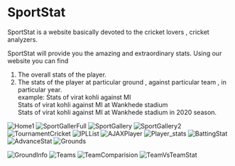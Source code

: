# SportStat
SportStat is a website basically devoted to the cricket lovers , cricket analyzers.

SportStat will provide you the amazing and extraordinary stats.
Using our website you can find
1) The overall stats of the player.
2) The stats of the player at particular ground , against particular team , in particular year. 
   <bR>
   example: Stats of virat kohli against MI
   <br>
            Stats of virat kohli against MI at Wankhede stadium
   <br>
            Stats of virat kohli against MI at Wankhede stadium in 2020 season. 
            
![Home1](https://user-images.githubusercontent.com/76967758/125754879-669b588f-21f7-4f49-8fa5-9f0fd30fd41a.jpg)
![SportGallerFull](https://user-images.githubusercontent.com/76967758/125755418-69136a35-7a3a-4743-8403-fade4883780f.png)
![SportGallery](https://user-images.githubusercontent.com/76967758/125755490-8021304f-1b86-4796-acff-ab35baa43071.jpg)
![SportGallery2](https://user-images.githubusercontent.com/76967758/125755561-c3b5fa56-3d97-4d34-99d0-288469f0452d.jpg)
![TournamentCricket](https://user-images.githubusercontent.com/76967758/125755609-4cab11c8-9cba-4bf6-81cd-2ac8e844e62e.jpg)
![IPLList](https://user-images.githubusercontent.com/76967758/125755625-b5f376ac-607b-4db6-9d7a-2b725f601875.jpg)
![AJAXPlayer](https://user-images.githubusercontent.com/76967758/125755660-644cb5af-80c7-4cc9-8dc7-ee0097ae4a94.jpg)
![Player_stats](https://user-images.githubusercontent.com/76967758/125755701-c0d031b6-f0ac-4166-8edb-9fa4587bc97b.jpg)
![BattingStat](https://user-images.githubusercontent.com/76967758/125755728-d5350d81-1af1-4aa3-84b4-9e8a2115fa22.jpg)
![AdvanceStat](https://user-images.githubusercontent.com/76967758/125755752-51536f57-5051-41b3-9c44-e02bc6d52141.png)
![Grounds](https://user-images.githubusercontent.com/76967758/125755917-e9707abb-a5dd-4686-a5db-2b355044fedb.jpg)

![GroundInfo](https://user-images.githubusercontent.com/76967758/125755816-7bf64626-3cea-46f1-a33a-ecbd32173568.jpg)
![Teams](https://user-images.githubusercontent.com/76967758/125755963-93a206f7-e676-4aa1-ae4b-a7b87d6fb576.jpg)
![TeamComparision](https://user-images.githubusercontent.com/76967758/125756020-10c6fe0a-1f1e-415c-a2bd-7fa1ae6b4f94.jpg)
![TeamVsTeamStat](https://user-images.githubusercontent.com/76967758/125756181-0a49d658-6546-41ef-9775-8d708841c3f6.jpg)
